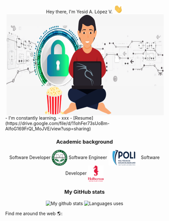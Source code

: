 <!-- Portada -->
<p align="center">
Hey there, I'm Yesid A. López V. <img src="Images/Greeting.gif" width="29px"><br>
<img align="right" height="320" width="500" alt="Personal image" src="Images/Yesid2.png"></p><br>
- I'm constantly learning.
- xxx
- [Resume](https://drive.google.com/file/d/11ohFer73sUoBm-AIfoG169FrQI_MoJVE/view?usp=sharing)
<h3 align="center">Academic background</h3>
<p align="center">
Software Developer <img align="center" src="Images/logo_cotecnova.png" height="50" width="50" alt="COTECNOVA"> 
Software Engineer <img align="center" src="Images/logo_poli.png" height="50" width="100" alt="POLI"> 
Software Developer <img align="center" src="Images/logo_holberton.png" height="50" width="50" alt="Holberton">
</p>

<h3 align="center">My GitHub stats</h3>
<p align="center">
<img align="center" alt="My github stats" src="https://github-readme-stats.vercel.app/api?username=Yesid4Code&hide=stars&count_private=true&show_icons=true&title_color=56C77B&text_color=121212&icon_color=56C77B&bg_color=ffffff">
<img align="center" alt="Languages uses" src="https://github-readme-stats.vercel.app/api/top-langs/?username=Yesid4Code&layout=compact&langs_count=6&title_color=56C77B&text_color=121212">
<!-- The color is: 56C77B -->
</p>
Find me around the web 🌎:
